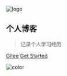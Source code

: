![logo](C:\Users\wangr\changewam.github.io\me.jpg) 

## 个人博客 

> 记录个人学习经历

 [Gitee](https://gitee.com/changewam/projects) [Get Started](#docsify)

![color](#FFFFFF)

